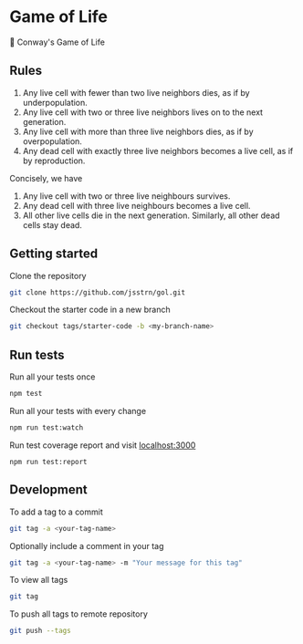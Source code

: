 # Game of Life

👾 Conway's Game of Life

## Rules

1. Any live cell with fewer than two live neighbors dies, as if by underpopulation.
2. Any live cell with two or three live neighbors lives on to the next generation.
3. Any live cell with more than three live neighbors dies, as if by overpopulation.
4. Any dead cell with exactly three live neighbors becomes a live cell, as if by reproduction.

Concisely, we have

1. Any live cell with two or three live neighbours survives.
2. Any dead cell with three live neighbours becomes a live cell.
3. All other live cells die in the next generation. Similarly, all other dead cells stay dead.

## Getting started

Clone the repository

```sh
git clone https://github.com/jsstrn/gol.git
```

Checkout the starter code in a new branch

```sh
git checkout tags/starter-code -b <my-branch-name>
```

## Run tests

Run all your tests once

```sh
npm test
```

Run all your tests with every change

```sh
npm run test:watch
```

Run test coverage report and visit [localhost:3000](http://localhost:3000/)

```
npm run test:report
```

## Development

To add a tag to a commit

```sh
git tag -a <your-tag-name>
```

Optionally include a comment in your tag

```sh
git tag -a <your-tag-name> -m "Your message for this tag"
```

To view all tags

```sh
git tag
```

To push all tags to remote repository

```sh
git push --tags
```
